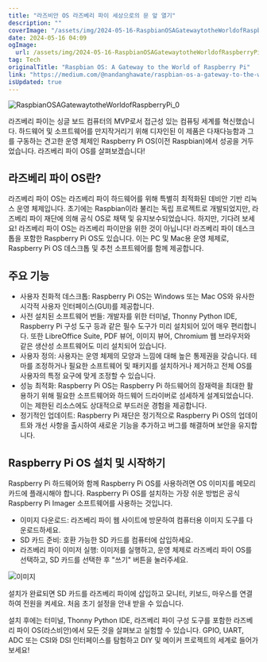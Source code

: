 ```yaml
---
title: "라즈비안 OS 라즈베리 파이 세상으로의 문 앞 열기"
description: ""
coverImage: "/assets/img/2024-05-16-RaspbianOSAGatewaytotheWorldofRaspberryPi_0.png"
date: 2024-05-16 04:09
ogImage: 
  url: /assets/img/2024-05-16-RaspbianOSAGatewaytotheWorldofRaspberryPi_0.png
tag: Tech
originalTitle: "Raspbian OS: A Gateway to the World of Raspberry Pi"
link: "https://medium.com/@nandanghawate/raspbian-os-a-gateway-to-the-world-of-raspberry-pi-b12f7f129288"
isUpdated: true
---
```





![RaspbianOSAGatewaytotheWorldofRaspberryPi_0](/assets/img/2024-05-16-RaspbianOSAGatewaytotheWorldofRaspberryPi_0.png)

라즈베리 파이는 싱글 보드 컴퓨터의 MVP로서 접근성 있는 컴퓨팅 세계를 혁신했습니다. 하드웨어 및 소프트웨어를 만지작거리기 위해 디자인된 이 제품은 다재다능함과 그를 구동하는 견고한 운영 체제인 Raspberry Pi OS(이전 Raspbian)에서 성공을 거두었습니다.
라즈베리 파이 OS를 살펴보겠습니다!

## 라즈베리 파이 OS란?

라즈베리 파이 OS는 라즈베리 파이 하드웨어를 위해 특별히 최적화된 데비안 기반 리눅스 운영 체제입니다. 초기에는 Raspbian이라 불리는 독립 프로젝트로 개발되었지만, 라즈베리 파이 재단에 의해 공식 OS로 채택 및 유지보수되었습니다.
하지만, 기다려 보세요! 라즈베리 파이 OS는 라즈베리 파이만을 위한 것이 아닙니다!
라즈베리 파이 데스크톱을 포함한 Raspberry Pi OS도 있습니다. 이는 PC 및 Mac용 운영 체제로, Raspberry Pi OS 데스크톱 및 추천 소프트웨어를 함께 제공합니다.



## 주요 기능

- 사용자 친화적 데스크톱: Raspberry Pi OS는 Windows 또는 Mac OS와 유사한 시각적 사용자 인터페이스(GUI)를 제공합니다.
- 사전 설치된 소프트웨어 번들: 개발자를 위한 터미널, Thonny Python IDE, Raspberry Pi 구성 도구 등과 같은 필수 도구가 미리 설치되어 있어 매우 편리합니다. 또한 LibreOffice Suite, PDF 뷰어, 이미지 뷰어, Chromium 웹 브라우저와 같은 생산성 소프트웨어도 미리 설치되어 있습니다.
- 사용자 정의: 사용자는 운영 체제의 모양과 느낌에 대해 높은 통제권을 갖습니다. 테마를 조정하거나 필요한 소프트웨어 및 패키지를 설치하거나 제거하고 전체 OS를 사용자의 특정 요구에 맞게 조정할 수 있습니다.
- 성능 최적화: Raspberry Pi OS는 Raspberry Pi 하드웨어의 잠재력을 최대한 활용하기 위해 필요한 소프트웨어와 하드웨어 드라이버로 섬세하게 설계되었습니다. 이는 제한된 리소스에도 상대적으로 부드러운 경험을 제공합니다.
- 정기적인 업데이트: Raspberry Pi 재단은 정기적으로 Raspberry Pi OS의 업데이트와 개선 사항을 출시하여 새로운 기능을 추가하고 버그를 해결하며 보안을 유지합니다.

## Raspberry Pi OS 설치 및 시작하기

Raspberry Pi 하드웨어와 함께 Raspberry Pi OS를 사용하려면 OS 이미지를 메모리 카드에 플래시해야 합니다. Raspberry Pi OS를 설치하는 가장 쉬운 방법은 공식 Raspberry Pi Imager 소프트웨어를 사용하는 것입니다.



- 이미지 다운로드: 라즈베리 파이 웹 사이트에 방문하여 컴퓨터용 이미지 도구를 다운로드하세요.
- SD 카드 준비: 호환 가능한 SD 카드를 컴퓨터에 삽입하세요.
- 라즈베리 파이 이미저 실행: 이미저를 실행하고, 운영 체제로 라즈베리 파이 OS를 선택하고, SD 카드를 선택한 후 "쓰기" 버튼을 눌러주세요.

![이미지](/assets/img/2024-05-16-RaspbianOSAGatewaytotheWorldofRaspberryPi_1.png)

설치가 완료되면 SD 카드를 라즈베리 파이에 삽입하고 모니터, 키보드, 마우스를 연결하여 전원을 켜세요. 처음 초기 설정을 안내 받을 수 있습니다.

설치 후에는 터미널, Thonny Python IDE, 라즈베리 파이 구성 도구를 포함한 라즈베리 파이 OS(라스비안)에서 모든 것을 살펴보고 실험할 수 있습니다. GPIO, UART, ADC 또는 CSI와 DSI 인터페이스를 탐험하고 DIY 및 메이커 프로젝트의 세계로 들어가 보세요!